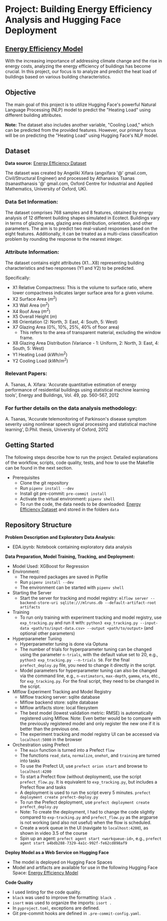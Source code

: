 # Project: Building Energy Efficiency Analysis and Hugging Face Deployment

## [Energy Efficiency Model](https://huggingface.co/spaces/martinnnuez/Energy_Efficiency)

With the increasing importance of addressing climate change and the rise in energy costs, analyzing the energy efficiency of buildings has become crucial. In this project, our focus is to analyze and predict the heat load of buildings based on various building characteristics.

## Objective

The main goal of this project is to utilize Hugging Face's powerful Natural Language Processing (NLP) model to predict the "Heating Load" using different building attributes.

**Note:** The dataset also includes another variable, "Cooling Load," which can be predicted from the provided features. However, our primary focus will be on predicting the "Heating Load" using Hugging Face's NLP model.

## Dataset

**Data source:** [Energy Efficiency Dataset](https://www.kaggle.com/datasets/elikplim/eergy-efficiency-dataset)

The dataset was created by Angeliki Xifara (angxifara '@' gmail.com, Civil/Structural Engineer) and processed by Athanasios Tsanas (tsanasthanasis '@' gmail.com, Oxford Centre for Industrial and Applied Mathematics, University of Oxford, UK).

### Data Set Information:

The dataset comprises 768 samples and 8 features, obtained by energy analysis of 12 different building shapes simulated in Ecotect. Buildings vary in terms of glazing area, glazing area distribution, orientation, and other parameters. The aim is to predict two real-valued responses based on the eight features. Additionally, it can be treated as a multi-class classification problem by rounding the response to the nearest integer.

### Attribute Information:

The dataset contains eight attributes (X1...X8) representing building characteristics and two responses (Y1 and Y2) to be predicted.

Specifically:
* X1 Relative Compactness: This is the volume to surface ratio, where lower compactness indicates larger surface area for a given volume.
* X2 Surface Area ($m^2$)
* X3 Wall Area ($m^2$)
* X4 Roof Area ($m^2$)
* X5 Overall Height ($m$)
* X6 Orientation (2: North, 3: East, 4: South, 5: West)
* X7 Glazing Area (0%, 10%, 25%, 40% of floor area)
    * This refers to the area of transparent material, excluding the window frame.
* X8 Glazing Area Distribution (Variance - 1: Uniform, 2: North, 3: East, 4: South, 5: West)
* Y1 Heating Load ($kWh/m^2$)
* Y2 Cooling Load ($kWh/m^2$)

### Relevant Papers:

A. Tsanas, A. Xifara: 'Accurate quantitative estimation of energy performance of residential buildings using statistical machine learning tools', Energy and Buildings, Vol. 49, pp. 560-567, 2012

### For further details on the data analysis methodology:

A. Tsanas, 'Accurate telemonitoring of Parkinson's disease symptom severity using nonlinear speech signal processing and statistical machine learning', D.Phil. thesis, University of Oxford, 2012

## Getting Started

The following steps describe how to run the project. Detailed explanations of the workflow, scripts, code quality, tests, and how to use the Makefile can be found in the next section.

* Prerequisites
  * Clone the git repository
  * Run `pipenv install --dev`
  * Install git pre-commit: `pre-commit install`
  * Activate the virtual environment: `pipenv shell`
  * To run the code, the data needs to be downloaded: [Energy Efficiency Dataset](https://www.kaggle.com/datasets/elikplim/eergy-efficiency-dataset) and stored in the folders `data`

## Repository Structure

**Problem Description and Exploratory Data Analysis:** 
* EDA.ipynb: Notebook containing exploratory data analysis

**Data Preparation, Model Training, Tracking, and Deployment:** 
* Model Used: XGBoost for Regression
* Environment:
    * The required packages are saved in Pipfile
    * Run `pipenv install --dev`
    * The environment can be started with `pipenv shell`
* Starting the Server
    * Start the server for tracking and model registry: `mlflow server --backend-store-uri sqlite:///mlruns.db --default-artifact-root artifacts`
* Training
    * To run only training with experiment tracking and model registry, use `exp_tracking.py` and run it with: `python3 exp_tracking.py --input-data <path/to/input-data.csv> --output <path/to/output>` (and optional other parameters)
* Hyperparameter Tuning
    * Hyperparameter tuning is done via Optuna
    * The number of trials for hyperparameter tuning can be changed using the parameter `n-trials`, with the default value set to 20, e.g., `python3 exp_tracking.py --n-trials 50`. For the final `prefect_deploy.py` file, you need to change it directly in the script.
    * Model parameters for hyperparameter tuning can also be changed via the command line, e.g., `n-estimators`, `max-depth`, `gamma`, `eta`, etc., for `exp_tracking.py`. For the final script, they need to be changed in the script.
* Mlflow Experiment Tracking and Model Registry
    * Mlflow tracking server: sqlite database
    * Mlflow backend store: sqlite database
    * Mlflow artifacts store: local filesystem
    * The best model (lowest validation metric: RMSE) is automatically registered using Mlflow. Note: Even better would be to compare with the previously registered model and only register the new one if it is better than the previous one.
    * The experiment tracking and model registry UI can be accessed via `localhost:5000` in the browser
* Orchestration using Prefect
    * The `main` function is turned into a Prefect `flow`
    * The functions `read_data`, `normalize`, `onehot`, and `training` are turned into tasks
    * To use the Prefect UI, use `prefect orion start` and browse to `localhost:4200`
    * To start a Prefect flow (without deployment), use the script `prefect_flow.py`. It is equivalent to `exp_tracking.py`, but includes a Prefect flow and tasks
    * A deployment is used to run the script every 5 minutes. `prefect deployment create prefect-deploy.py`
    * To run the Prefect deployment, use `prefect deployment create prefect_deploy.py`
    * Note: To create the deployment, I had to change the code slightly compared to `exp-tracking.py` and `prefect_flow.py` as the argparse is not working (and also not useful) when the flow is scheduled.
    * Create a work queue in the UI (navigate to `localhost:4200`), as shown in video 3.5 of the course
    * Spin up an agent: `prefect agent start <workqueue-id>`, e.g., `prefect agent start a4bdb288-7329-4a1c-992f-fe62cd898af9`

**Deploy Model as a Web Service on Hugging Face** 
* The model is deployed on Hugging Face Spaces
* Model and artifacts are available for use in the following Hugging Face Space: [Energy Efficiency Model](https://huggingface.co/spaces/martinnnuez/Energy_Efficiency)

**Code Quality**
* I used linting for the code quality.
* `black` was used to improve the formatting: `black .`
* `isort` was used to organize the imports: `isort .`
* In `pyproject.toml`, exceptions are defined.
* Git pre-commit hooks are defined in `.pre-commit-config.yaml`.
